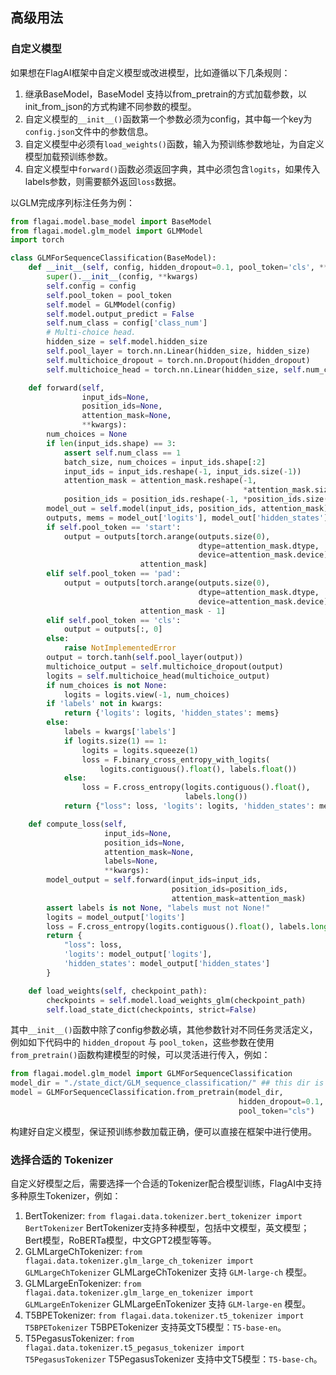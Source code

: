 ## 高级用法

### 自定义模型
如果想在FlagAI框架中自定义模型或改进模型，比如遵循以下几条规则：

1. 继承BaseModel，BaseModel 支持以from_pretrain的方式加载参数，以init_from_json的方式构建不同参数的模型。
2. 自定义模型的```__init__()```函数第一个参数必须为config，其中每一个key为``config.json``文件中的参数信息。
3. 自定义模型中必须有``load_weights()``函数，输入为预训练参数地址，为自定义模型加载预训练参数。
4. 自定义模型中``forward()``函数必须返回字典，其中必须包含``logits``，如果传入labels参数，则需要额外返回``loss``数据。

以GLM完成序列标注任务为例：

```python
from flagai.model.base_model import BaseModel
from flagai.model.glm_model import GLMModel
import torch

class GLMForSequenceClassification(BaseModel):
    def __init__(self, config, hidden_dropout=0.1, pool_token='cls', **kwargs):
        super().__init__(config, **kwargs)
        self.config = config
        self.pool_token = pool_token
        self.model = GLMModel(config)
        self.model.output_predict = False
        self.num_class = config['class_num']
        # Multi-choice head.
        hidden_size = self.model.hidden_size
        self.pool_layer = torch.nn.Linear(hidden_size, hidden_size)
        self.multichoice_dropout = torch.nn.Dropout(hidden_dropout)
        self.multichoice_head = torch.nn.Linear(hidden_size, self.num_class)

    def forward(self,
                input_ids=None,
                position_ids=None,
                attention_mask=None,
                **kwargs):
        num_choices = None
        if len(input_ids.shape) == 3:
            assert self.num_class == 1
            batch_size, num_choices = input_ids.shape[:2]
            input_ids = input_ids.reshape(-1, input_ids.size(-1))
            attention_mask = attention_mask.reshape(-1,
                                                    *attention_mask.size()[2:])
            position_ids = position_ids.reshape(-1, *position_ids.size()[2:])
        model_out = self.model(input_ids, position_ids, attention_mask)
        outputs, mems = model_out['logits'], model_out['hidden_states']
        if self.pool_token == 'start':
            output = outputs[torch.arange(outputs.size(0),
                                          dtype=attention_mask.dtype,
                                          device=attention_mask.device),
                             attention_mask]
        elif self.pool_token == 'pad':
            output = outputs[torch.arange(outputs.size(0),
                                          dtype=attention_mask.dtype,
                                          device=attention_mask.device),
                             attention_mask - 1]
        elif self.pool_token == 'cls':
            output = outputs[:, 0]
        else:
            raise NotImplementedError
        output = torch.tanh(self.pool_layer(output))
        multichoice_output = self.multichoice_dropout(output)
        logits = self.multichoice_head(multichoice_output)
        if num_choices is not None:
            logits = logits.view(-1, num_choices)
        if 'labels' not in kwargs:
            return {'logits': logits, 'hidden_states': mems}
        else:
            labels = kwargs['labels']
            if logits.size(1) == 1:
                logits = logits.squeeze(1)
                loss = F.binary_cross_entropy_with_logits(
                    logits.contiguous().float(), labels.float())
            else:
                loss = F.cross_entropy(logits.contiguous().float(),
                                       labels.long())
            return {"loss": loss, 'logits': logits, 'hidden_states': mems}

    def compute_loss(self,
                     input_ids=None,
                     position_ids=None,
                     attention_mask=None,
                     labels=None,
                     **kwargs):
        model_output = self.forward(input_ids=input_ids,
                                    position_ids=position_ids,
                                    attention_mask=attention_mask)
        assert labels is not None, "labels must not None!"
        logits = model_output['logits']
        loss = F.cross_entropy(logits.contiguous().float(), labels.long())
        return {
            "loss": loss,
            'logits': model_output['logits'],
            'hidden_states': model_output['hidden_states']
        }

    def load_weights(self, checkpoint_path):
        checkpoints = self.model.load_weights_glm(checkpoint_path)
        self.load_state_dict(checkpoints, strict=False)
```

其中``__init__()``函数中除了config参数必填，其他参数针对不同任务灵活定义，例如如下代码中的 ``hidden_dropout`` 与 ``pool_token``，这些参数在使用``from_pretrain()``函数构建模型的时候，可以灵活进行传入，例如：

```python
from flagai.model.glm_model import GLMForSequenceClassification
model_dir = "./state_dict/GLM_sequence_classification/" ## this dir is the position for model and vocab and config files.
model = GLMForSequenceClassification.from_pretrain(model_dir, 
                                                   hidden_dropout=0.1,
                                                   pool_token="cls")
```

构建好自定义模型，保证预训练参数加载正确，便可以直接在框架中进行使用。


### 选择合适的 Tokenizer

自定义好模型之后，需要选择一个合适的Tokenizer配合模型训练，FlagAI中支持多种原生Tokenizer，例如：

1. BertTokenizer: ```from flagai.data.tokenizer.bert_tokenizer import BertTokenizer``` BertTokenizer支持多种模型，包括中文模型，英文模型；Bert模型，RoBERTa模型，中文GPT2模型等等。
2. GLMLargeChTokenizer: ```from flagai.data.tokenizer.glm_large_ch_tokenizer import GLMLargeChTokenizer``` GLMLargeChTokenizer 支持 ``GLM-large-ch`` 模型。
3. GLMLargeEnTokenizer: ```from flagai.data.tokenizer.glm_large_en_tokenizer import GLMLargeEnTokenizer``` GLMLargeEnTokenizer 支持 ``GLM-large-en`` 模型。
3. T5BPETokenizer: ```from flagai.data.tokenizer.t5_tokenizer import T5BPETokenizer``` T5BPETokenizer 支持英文T5模型：``T5-base-en``。
4. T5PegasusTokenizer: ```from flagai.data.tokenizer.t5_pegasus_tokenizer import T5PegasusTokenizer``` T5PegasusTokenizer 支持中文T5模型：``T5-base-ch``。